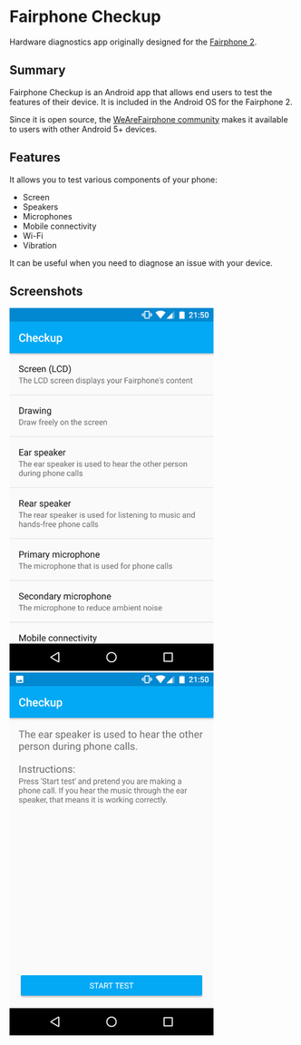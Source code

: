 # Fairphone Checkup

Hardware diagnostics app originally designed for the [Fairphone 2][fairphone2].

## Summary

Fairphone Checkup is an Android app that allows end users to test the features of their device.
It is included in the Android OS for the Fairphone 2.

Since it is open source, the [WeAreFairphone community][wearefairphone] makes it available to users with other Android 5+ devices.

## Features

It allows you to test various components of your phone:

* Screen
* Speakers
* Microphones
* Mobile connectivity
* Wi-Fi
* Vibration

It can be useful when you need to diagnose an issue with your device.

## Screenshots

![Home screen](screenshot-home.png)
![Ear speaker check](screenshot-ear-speaker.png)

[fairphone2]: https://en.wikipedia.org/wiki/Fairphone_2 "Fairphone 2 - Wikipedia"
[wearefairphone]: https://github.com/WeAreFairphone "WeAreFairphone on GitHub"
